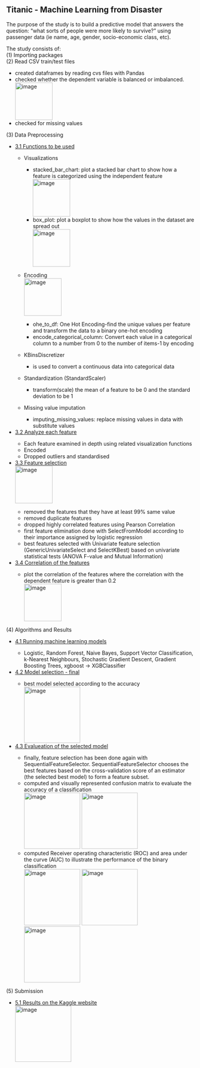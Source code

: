## Titanic - Machine Learning from Disaster

The purpose of the study is to build a predictive model that answers the question: “what sorts of people were more likely to survive?” using passenger data (ie name, age, gender, socio-economic class, etc).

The study consists of:<br>
  (1) Importing packages<br>
  (2) Read CSV train/test files<br>
  <ul>
      <li>created dataframes by reading cvs files with Pandas</li>
      <li>checked whether the dependent variable is balanced or imbalanced.</li>
      <img height="100" alt="image" src="https://user-images.githubusercontent.com/58983814/127742868-d63b26e4-8af7-4929-9e36-f36559ab3549.png">
      <li>checked for missing values</li>
  </ul>
  
  (3) Data Preprocessing<br>
      <ul>
        <li>[3.1 Functions to be used](#31)</li>
            <ul>
              <li>Visualizations</li>
                  <ul>
                    <li>stacked_bar_chart: plot a stacked bar chart to show how a feature is categorized using the independent feature</li>
                    <img height="100" alt="image" src="https://user-images.githubusercontent.com/58983814/127743327-a5b9656e-bed2-477f-b48a-16069a10d907.png">
                    <li>box_plot: plot a boxplot to show how the values in the dataset are spread out</li>
                    <img height="100" alt="image" src="https://user-images.githubusercontent.com/58983814/127743417-dc07ef52-4904-45b0-b3ad-32fea92ce181.png">
                  </ul>
            </ul>
            <ul>
              <li>Encoding </li>
              <img height="100" alt="image" src="https://user-images.githubusercontent.com/58983814/127749099-7ab7e089-9504-45f9-b4dd-33f9a9103834.png">
                  <ul>
                    <li>ohe_to_df: One Hot Encoding-find the unique values per feature and transform the data to a binary one-hot encoding</li>
                    <li>encode_categorical_column: Convert each value in a categorical column to a number from 0 to the number of items-1 by encoding</li>
                  </ul>
            </ul>
            <ul>
              <li>KBinsDiscretizer </li>
                  <ul>
                    <li>is used to convert a continuous data into categorical data</li>
                  </ul>
            </ul>
            <ul>
              <li>Standardization (StandardScaler)  </li>
                  <ul>
                    <li>transform(scale) the mean of a feature to be 0 and the standard deviation to be 1</li>
                  </ul>
            </ul>
            <ul>
              <li>Missing value imputation  </li>
                  <ul>
                    <li>imputing_missing_values: replace missing values in data with substitute values</li>
                  </ul>
            </ul>
        <li>[3.2 Analyze each feature](#32)</li>
              <ul>
                <li>Each feature examined in depth using related visualization functions</li>
                <li>Encoded</li>
                <li>Dropped outliers and standardised</li>
              </ul>
        <li>[3.3 Feature selection](#33)</li>
            <img height="100" alt="image" src="https://user-images.githubusercontent.com/58983814/127749043-f5b849f7-1f48-4f5b-bfff-300f6a21aa62.png">
              <ul>
                <li>removed the features that they have at least 99% same value</li>
                <li>removed duplicate features </li>
                <li>dropped highly correlated features using Pearson Correlation</li>
                <li>first feature elimination done with SelectFromModel according to their importance assigned by logistic regression</li>
                <li>best features selected with Univariate feature selection (GenericUnivariateSelect and SelectKBest) based on univariate statistical tests (ANOVA F-value and Mutual Information)</li>
              </ul>
          <li>[3.4 Correlation of the features](#34)</li>
              <ul>
                <li>plot the correlation of the features where the correlation with the dependent feature is greater than 0.2</li>
                <img height="100" alt="image" src="https://user-images.githubusercontent.com/58983814/127752709-ba5d253b-6af5-4164-ae80-d247493e473a.png">
              </ul>
      </ul>
  (4) Algorithms and Results<br>
      <ul>
        <li>[4.1 Running machine learning models](#41)</li>
            <ul>
              <li>Logistic, Random Forest, Naive Bayes, Support Vector Classification, k-Nearest Neighbours, Stochastic Gradient Descent, Gradient Boosting Trees, xgboost -> XGBClassifier</li>
            </ul>
        <li>[4.2 Model selection - final](#42)</li>
              <ul>
              <li>best model selected according to the accuracy</li>
                <img height="150" alt="image" src="https://user-images.githubusercontent.com/58983814/127752871-38a8f69a-373a-4006-8b99-049e0cd0da47.png">
            </ul>
        <li>[4.3 Evalueation of the selected model](#43)</li>
              <ul>
              <li>finally, feature selection has been done again with SequentialFeatureSelector. SequentialFeatureSelector chooses the best features based on the cross-validation score of an estimator (the selected best model) to form a feature subset.</li>
              <li>computed and visually represented confusion matrix to evaluate the accuracy of a classification</li>
                <img height="150" alt="image" src="https://user-images.githubusercontent.com/58983814/127753429-098f69c9-7dbe-4335-94c9-522088f17d0e.png">
                <img height="150" alt="image" src="https://user-images.githubusercontent.com/58983814/127753440-a7d5005f-d416-46fb-ba4a-9c6ed0b01259.png">
              <li>computed Receiver operating characteristic (ROC) and area under the curve (AUC) to illustrate the performance of the binary classification</li>
                <img height="150" alt="image" src="https://user-images.githubusercontent.com/58983814/127753725-e8291c1b-f365-4a0e-94f4-d385e722cf47.png">
                <img height="150" alt="image" src="https://user-images.githubusercontent.com/58983814/127753732-4e1a6531-941a-4a97-9536-b898df613489.png">
                <img height="150" alt="image" src="https://user-images.githubusercontent.com/58983814/127753745-dd3597f0-2365-4fd0-aa49-8d5b318dd549.png">
            </ul>
      </ul>
  (5) Submission<br>
      <ul>
        <li>[5.1 Results on the Kaggle website](#51)</li>
              <img height="150" alt="image" src="https://user-images.githubusercontent.com/58983814/127753765-de7d0ee9-8a94-479c-8d67-556523b0adbb.png">
      </ul>

